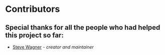 # Contributors

## Special thanks for all the people who had helped this project so far:

* [Steve Wagner](http://github.com/ciroque) - *creator and maintainer*

